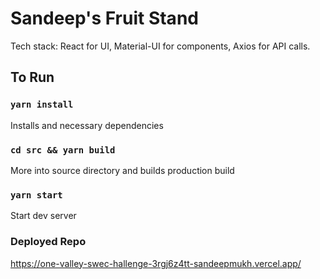 # Sandeep's Fruit Stand
Tech stack: React for UI, Material-UI for components, Axios for API calls.

## To Run

### `yarn install`
Installs and necessary dependencies

### `cd src && yarn build`
More into source directory and builds production build

### `yarn start`
Start dev server

### Deployed Repo
https://one-valley-swec-hallenge-3rgj6z4tt-sandeepmukh.vercel.app/